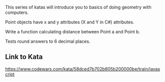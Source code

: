 This series of katas will introduce you to basics of doing geometry with computers.

Point objects have x and y attributes (X and Y in C#) attributes.

Write a function calculating distance between Point a and Point b.

Tests round answers to 6 decimal places.

## Link to Kata
https://www.codewars.com/kata/58dced7b702b805b200000be/train/javascript